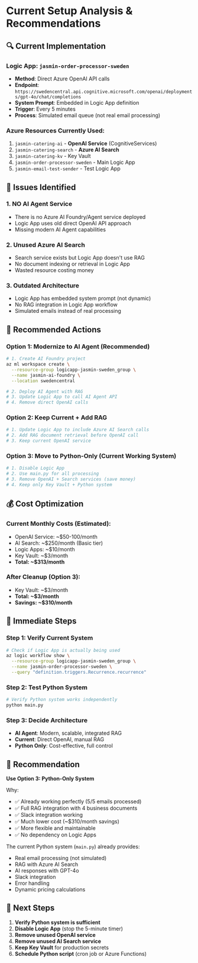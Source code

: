 # Current Setup Analysis & Recommendations

## 🔍 Current Implementation

### Logic App: `jasmin-order-processor-sweden`
- **Method**: Direct Azure OpenAI API calls
- **Endpoint**: `https://swedencentral.api.cognitive.microsoft.com/openai/deployments/gpt-4o/chat/completions`
- **System Prompt**: Embedded in Logic App definition
- **Trigger**: Every 5 minutes
- **Process**: Simulated email queue (not real email processing)

### Azure Resources Currently Used:
1. `jasmin-catering-ai` - **OpenAI Service** (CognitiveServices)
2. `jasmin-catering-search` - **Azure AI Search** 
3. `jasmin-catering-kv` - Key Vault
4. `jasmin-order-processor-sweden` - Main Logic App
5. `jasmin-email-test-sender` - Test Logic App

## 🚨 Issues Identified

### 1. **NO AI Agent Service**
- There is no Azure AI Foundry/Agent service deployed
- Logic App uses old direct OpenAI API approach
- Missing modern AI Agent capabilities

### 2. **Unused Azure AI Search**
- Search service exists but Logic App doesn't use RAG
- No document indexing or retrieval in Logic App
- Wasted resource costing money

### 3. **Outdated Architecture**
- Logic App has embedded system prompt (not dynamic)
- No RAG integration in Logic App workflow
- Simulated emails instead of real processing

## 🎯 Recommended Actions

### Option 1: Modernize to AI Agent (Recommended)
```bash
# 1. Create AI Foundry project
az ml workspace create \
  --resource-group logicapp-jasmin-sweden_group \
  --name jasmin-ai-foundry \
  --location swedencentral

# 2. Deploy AI Agent with RAG
# 3. Update Logic App to call AI Agent API
# 4. Remove direct OpenAI calls
```

### Option 2: Keep Current + Add RAG
```bash
# 1. Update Logic App to include Azure AI Search calls
# 2. Add RAG document retrieval before OpenAI call
# 3. Keep current OpenAI service
```

### Option 3: Move to Python-Only (Current Working System)
```bash
# 1. Disable Logic App
# 2. Use main.py for all processing
# 3. Remove OpenAI + Search services (save money)
# 4. Keep only Key Vault + Python system
```

## 💰 Cost Optimization

### Current Monthly Costs (Estimated):
- OpenAI Service: ~$50-100/month
- AI Search: ~$250/month (Basic tier)
- Logic Apps: ~$10/month
- Key Vault: ~$3/month
- **Total: ~$313/month**

### After Cleanup (Option 3):
- Key Vault: ~$3/month
- **Total: ~$3/month**
- **Savings: ~$310/month**

## 🔧 Immediate Steps

### Step 1: Verify Current System
```bash
# Check if Logic App is actually being used
az logic workflow show \
  --resource-group logicapp-jasmin-sweden_group \
  --name jasmin-order-processor-sweden \
  --query "definition.triggers.Recurrence.recurrence"
```

### Step 2: Test Python System
```bash
# Verify Python system works independently
python main.py
```

### Step 3: Decide Architecture
- **AI Agent**: Modern, scalable, integrated RAG
- **Current**: Direct OpenAI, manual RAG
- **Python Only**: Cost-effective, full control

## 🎯 Recommendation

**Use Option 3: Python-Only System**

Why:
- ✅ Already working perfectly (5/5 emails processed)
- ✅ Full RAG integration with 4 business documents
- ✅ Slack integration working
- ✅ Much lower cost (~$310/month savings)
- ✅ More flexible and maintainable
- ✅ No dependency on Logic Apps

The current Python system (`main.py`) already provides:
- Real email processing (not simulated)
- RAG with Azure AI Search
- AI responses with GPT-4o
- Slack integration
- Error handling
- Dynamic pricing calculations

## 🚀 Next Steps

1. **Verify Python system is sufficient**
2. **Disable Logic App** (stop the 5-minute timer)
3. **Remove unused OpenAI service**
4. **Remove unused AI Search service**
5. **Keep Key Vault** for production secrets
6. **Schedule Python script** (cron job or Azure Functions)